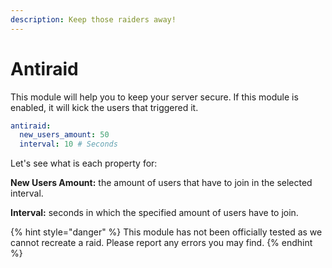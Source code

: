 ```yaml
---
description: Keep those raiders away!
---
```


# Antiraid

This module will help you to keep your server secure. If this module is enabled, it will kick the users that triggered it.

```yaml
antiraid:
  new_users_amount: 50
  interval: 10 # Seconds
```

Let's see what is each property for:

**New Users Amount:** the amount of users that have to join in the selected interval.

**Interval:** seconds in which the specified amount of users have to join.

{% hint style="danger" %}
This module has not been officially tested as we cannot recreate a raid. Please report any errors you may find. 
{% endhint %}

